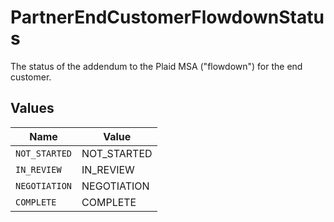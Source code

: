 # PartnerEndCustomerFlowdownStatus

The status of the addendum to the Plaid MSA ("flowdown") for the end customer.


## Values

| Name          | Value         |
| ------------- | ------------- |
| `NOT_STARTED` | NOT_STARTED   |
| `IN_REVIEW`   | IN_REVIEW     |
| `NEGOTIATION` | NEGOTIATION   |
| `COMPLETE`    | COMPLETE      |
